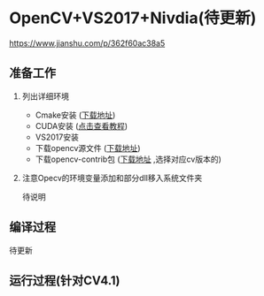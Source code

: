 # OpenCV+VS2017+Nivdia(待更新)

https://www.jianshu.com/p/362f60ac38a5

## 准备工作

1. 列出详细环境

   - Cmake安装 ([下载地址](https://cmake.org/download/))
   - CUDA安装 ([点击查看教程](https://www.cnblogs.com/JustNo/p/13912287.html))
   - VS2017安装
   - 下载opencv源文件 ([下载地址](https://opencv.org/releases/))
   - 下载opencv-contrib包 ([下载地址](https://github.com/opencv/opencv_contrib/releases) ,选择对应cv版本的)

2. 注意Opecv的环境变量添加和部分dll移入系统文件夹

   待说明

## 编译过程

待更新







## 运行过程(针对CV4.1)
